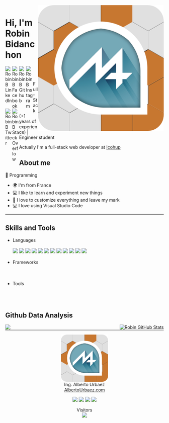 <img align="right" width="400" src="https://github.com/MrAnyx/MrAnyx/blob/master/assets/NewLogoo2.png">

# Hi, I'm Robin Bidanchon

<a href="https://www.linkedin.com/in/robin-bidanchon-62020119a/"> <img align="left" alt="Robin B LinkedIn" width="22px" src="https://cdn.jsdelivr.net/npm/simple-icons@v3/icons/linkedin.svg"/></a>
<a href="https://www.facebook.com/profile.php?id=100009475911621"> <img align="left" alt="Robin B Facebook" width="22px" src="https://cdn.jsdelivr.net/npm/simple-icons@v3/icons/facebook.svg"/></a>
<a href="https://github.com/MrAnyx"> <img align="left" alt="Robin B Github" width="22px" src="https://cdn.jsdelivr.net/npm/simple-icons@v3/icons/github.svg"/></a>
<a href="https://instagram.com/rob.bch"> <img align="left" alt="Robin B Instagram" width="22px" src="https://cdn.jsdelivr.net/npm/simple-icons@v3/icons/instagram.svg"/></a>
<a href="https://twitter.com/MrAnyx"> <img align="left" alt="Robin B Twitter" width="22px" src="https://cdn.jsdelivr.net/npm/simple-icons@v3/icons/twitter.svg"/></a>
<a href="https://stackoverflow.com/users/11424334/mranyx"> <img align="left" alt="Robin B Stack Overflow" width="22px" src="https://cdn.jsdelivr.net/npm/simple-icons@v3/icons/stackoverflow.svg"/></a>

<br/>
<br/>

Full-Stack (+1 years of experience) | Engineer student 

Actually I'm a full-stack web developer at <a href="https://www.icohup.com/">Icohup</a>

## About me 

:blue_heart: Programming

- :earth_africa: I'm from France
- :computer: I like to learn and experiment new things
- :love_you_gesture: I love to customize everything and leave my mark
- :computer: I love using Visual Studio Code


---

## Skills and Tools


  <ul>
    <li>Languages</li>
	  </br>
    <img src="https://img.shields.io/badge/C lang-A8B9CC?style=flat&logo=c&logoColor=white"> <img src="https://img.shields.io/badge/CSS-1572B6?style=flat&logo=css3&logoColor=white"> <img src="https://img.shields.io/badge/HTML-E34F26?style=flat&logo=html5&logoColor=white"> <img src="https://img.shields.io/badge/Java-007396?style=flat&logo=java&logoColor=white"> <img src="https://img.shields.io/badge/JavaScript-F7DF1E?style=flat&logo=javascript&logoColor=white"> <img src="https://img.shields.io/badge/Json-000000?style=flat&logo=json&logoColor=white"> <img src="https://img.shields.io/badge/Markdown-000000?style=flat&logo=markdown&logoColor=white"> <img src="https://img.shields.io/badge/MatLab-0076A8?style=flat&logo=mathworks&logoColor=white"> <img src="https://img.shields.io/badge/NodeJS-339933?style=flat&logo=node.js&logoColor=white"> <img src="https://img.shields.io/badge/NPM-CB3837?style=flat&logo=npm&logoColor=white"> <img src="https://img.shields.io/badge/PHP-777BB4?style=flat&logo=php&logoColor=white"> <img src="https://img.shields.io/badge/Python-3776AB?style=flat&logo=python&logoColor=white">
    </br>
    </br>
    <li>Frameworks</li>
	  </br>
	  </br>
    </br>
	  <li>Tools</li>
	  </br>
	  </br>
    </br>
  </ul>


## Github Data Analysis

<img align="left" src="https://github-readme-stats.vercel.app/api/top-langs/?username=MrAnyx&show_icons=true_color=fff&icon_color=79ff97&text_color=9f9f9f&bg_color=151515" />
<img align="right" src="https://github-readme-stats.vercel.app/api?username=MrAnyx&show_icons=true_color=fff&icon_color=79ff97&text_color=9f9f9f&bg_color=151515&show_icons=true&line_height=27&v=5" alt="Robin GitHub Stats" />
<hr width="100%">

<p align="center">
 <img align="center" width="150" src="https://github.com/MrAnyx/MrAnyx/blob/master/assets/NewLogoo2.png" /> 
 </br>
 Ing. Alberto Urbaez
 <br />
 <a href="https://albertourbaez.com/en">AlbertoUrbaez.com</a>
</p>

<p align="center">
 <img src="https://img.shields.io/github/forks/MrAnyx/MrAnyx" /> 
 <img src="https://img.shields.io/github/stars/MrAnyx/MrAnyx"/> 
 <img src="https://img.shields.io/github/followers/MrAnyx"/>
 <img src="https://img.shields.io/github/watchers/MrAnyx/MrAnyx"/>
</p>
<p align="center"> 
  Visitors<br>
  <img src="https://profile-counter.glitch.me/MrAnyx/count.svg" />
</p>

